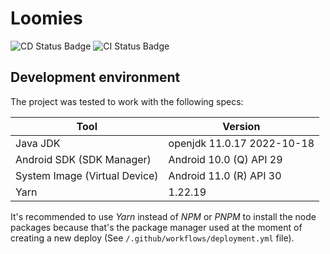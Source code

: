 # Loomies

![CD Status Badge](https://github.com/PedroChaparro/loomies-mobile/actions/workflows/deployment.yml/badge.svg?branch=main)
![CI Status Badge](https://github.com/PedroChaparro/loomies-mobile/actions/workflows/integration.yml/badge.svg)

## Development environment

The project was tested to work with the following specs:

| Tool                          | Version                    |
| ----------------------------- | -------------------------- |
| Java JDK                      | openjdk 11.0.17 2022-10-18 |
| Android SDK (SDK Manager)     | Android 10.0 (Q) API 29    |
| System Image (Virtual Device) | Android 11.0 (R) API 30    |
| Yarn                          | 1.22.19                    |

It's recommended to use _Yarn_ instead of _NPM_ or _PNPM_ to install the node
packages because that's the package manager used at the moment of creating a new
deploy (See `/.github/workflows/deployment.yml` file).
